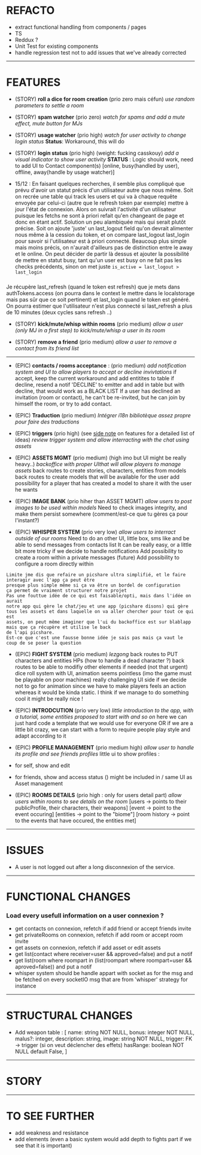 # REFACTO
 - extract functional handling from components / pages
 - TS
 - Reddux ?
 - Unit Test for existing components
 - handle regression test not to add issues that we've already corrected
___

# FEATURES

 - (STORY) **roll a dice for room creation** (prio zero mais céfun)
*use random parameters to settle a room*

 - (STORY) **spam watcher** (prio zero)
*watch for spams and add a mute effect, mute button for MJs*

 - (STORY) **usage watcher** (prio high)
*watch for user activity to change login status*
**Status**: Workaround, this will do

 - (STORY) **login status** (prio high) (weight: fucking casskouy)
*add a visual indicator to show user activity*
**STATUS** : Logic should work, need to add UI to Contact component(s)
[online, busy(handled by user), offline, away(handle by usage watcher)] 
 - 15/12 : En faisant quelques recherches, il semble plus compliqué que prévu d'avoir un statut précis d'un utilisateur autre que nous même. Soit on recrée une table qui track les users et qui va à chaque requête envoyée par celui-ci (autre que le refresh token par exemple) mettre à jour l'état de connexion. Alors on suivrait l'activité d'un utilisateur puisque les fetchs ne sont à priori refait qu'en changeant de page et donc en étant actif. Solution un peu alambiquée mais qui serait plutôt précise.
 Soit on ajoute 'juste' un last_logout field qu'on devrait alimenter nous même à la cession du token, et on compare last_logout last_login pour savoir si l'utilisateur est à priori connecté. Beaucoup plus simple mais moins précis, on n'aurait d'ailleurs pas de distinction entre le away et le online. On peut décider de partir là dessus et ajouter la possibilité de mettre en statut busy, tant qu'un user est busy on ne fait pas les checks précédents, sinon on met juste 
 `is_active = last_logout > last_login`

  ### 
 Je récupère last_refresh (quand le token est refresh) que je mets dans authTokens.access (on pourra dans le context le mettre dans le localstorage mais pas sûr que ce soit pertinent) et last_login quand le token est généré. 
 On pourra estimer que l'utilisateur n'est plus connecté si last_refresh a plus de 10 minutes (deux cycles sans refresh ..)

 - (STORY) **kick/mute/whisp within rooms** (prio medium)
*allow a user (only MJ in a first step) to kick/mute/whisp a user in its room*

 - (STORY) **remove a friend** (prio medium)
*allow a user to remove a contact from its friend list*
___
 - (EPIC) **contacts / rooms acceptance** : (prio medium)
*add notification system and UI to allow players to accept or decline invivtations*
  if accept, keep the current workaround and add entitites to table
  if decline, resend a notif 'DECLINE' to emitter and add in table but with decline, that would work as a BLACK LIST
    If a user has declined an invitation (room or contact), he can't be re-invited, but he can join by himself the room, or try to add contact.

 - (EPIC) **Traduction** (prio medium)
 *Intégrer i18n bibliotèque assez propre pour faire des traductions*

 - (EPIC) **triggers** (prio high)
	(see [side note](features_dd.md) on features for a detailed list of ideas)
*review trigger system and allow interracting with the chat using assets*

 - (EPIC) **ASSETS MGMT** (prio medium) (high imo but UI might be really heavy..)
*backoffice with proper UIthat will allow players to manage assets*
  back routes to create stories, characters, entities from models
  back routes to create models that will be available for the user
    add possibility for a player that has created a model to share it with the user he wants

  - (EPIC) **IMAGE BANK** (prio hiher than ASSET MGMT)
*allow users to post images to be used within models*
  Need to check images integrity, and make them persist somewhere (comment/est-ce que tu gères ça pour l'instant?)

  - (EPIC) **WHISPER SYSTEM** (prio very low)
*allow users to interract outside of our rooms*
  Need to do an other UI, little box, sms like and be able to send messages from contacts list
    It can be really easy, or a little bit more tricky if we decide to handle notifications
  Add possibility to create a room within a private messages
  (future) Add possibility to configure a room directly within
```
Limite jme dis que refaire un picshare ultra simplifié, et le faire interagir avec l'app ça peut être
presque plus simple même si ça va être un bordel de configuration
ça permet de vraiment structurer notre projet
Pas une fouttue idée de ce qui est faisable/opti, mais dans l'idée on aurait
notre app qui gère le chat/jeu et une app (picshare disons) qui gère tous les assets et dans laquelle on va aller chercher pour tout ce qui est
assets, on peut même imaginer que l'ui du backoffice est sur blablapp mais que ça récupère et utilise le back
de l'api picshare.
Est-ce que c'est une fausse bonne idée je sais pas mais ça vaut le coup de se poser la question
```

  - (EPIC) **FIGHT SYSTEM** (prio medium)
*lezgong*
  back routes to PUT characters and entities HPs
    (how to handle a dead character ?) 
  back routes to be able to modifiy other elements if needed (not that urgent)
  dice roll system with UI, animation seems pointless (imo the game must be playable on poor machines)
    really challenging UI side if we decide not to go for animation since we have to make players feels
    an action whereas it would be kinda static. I think if we manage to do something cool it might be really nice !

 - (EPIC) **INTRODCUTION** (prio very low)
*little introduction to the app, with a tutorial, some entities proposed to start with and so on*
  here we can just hard code a template that we would use for everyone
  OR if we are a little bit crazy, we can start with a form to require people play style and adapt according to it

 - (EPIC) **PROFILE MANAGEMENT** (prio medium high)
*allow user to handle its profile and see friends profiles*
  little ui to show profiles : 
  - for self, show and edit
  - for friends, show and access status ()
  might be included in / same UI as Asset management

 - (EPIC) **ROOMS DETAILS** (prio high : only for users detail part)
*allow users within rooms to see details on the room*
 [users -> points to their publicProfile, their characters, their weapons]
 [event -> point to the event occuring]
 [entities -> point to the "biome"]
 [room history -> point to the events that have occured, the entities met]


___

# ISSUES
 * A user is not logged out after a long disconnexion of the service.
___

# FUNCTIONAL CHANGES

### Load every usefull information on a user connexion ?

 - get contacts on connexion, refetch if add friend or accept friends invite
 - get privateRooms on connexion, refetch if add room or accept room invite
 - get assets on connexion, refetch if add asset or edit assets
 - get list(contact where receiver=user && approved=false) and put a notif
 - get list(room where roompart in (list(roompart where roompart=user && aproved=false)) and put a notif
 - whisper system should be handle appart with socket as for the msg and be fetched on every socketIO msg that are from 'whisper' strategy for instance


___

# STRUCTURAL CHANGES
 * Add weapon table : [
	name: string NOT NULL,
	bonus: integer NOT NULL,
	malus?: integer,
	description: string,
	image: string NOT NULL,
	trigger: FK -> trigger (si on veut déclencher des effets)
	hasRange: boolean NOT NULL default False,
]
___

# STORY


___

# TO SEE FURTHER
 * add weakness and resistance
 * add elements (even a basic system would add depth to fights part if we see that it is important)
